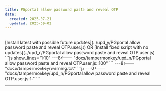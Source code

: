 ```yaml
---
title: PGportal allow password paste and reveal OTP
date:
  created: 2025-07-21
  updated: 2025-09-02
---
```


<br>
<!-- GENERATED FILE -->
[Install latest with possible future updates](../upd_y/PGportal allow password paste and reveal OTP.user.js)
OR
[Install fixed script with no updates](../upd_n/PGportal allow password paste and reveal OTP.user.js)
```js show_lines="1:10"
---8<--- "docs/tampermonkey/upd_n/PGportal allow password paste and reveal OTP.user.js::100"
```
<!-- more -->
---8<--- "docs/tampermonkey/warning.txt"
```js
---8<--- "docs/tampermonkey/upd_n/PGportal allow password paste and reveal OTP.user.js:1:"
```

------------
